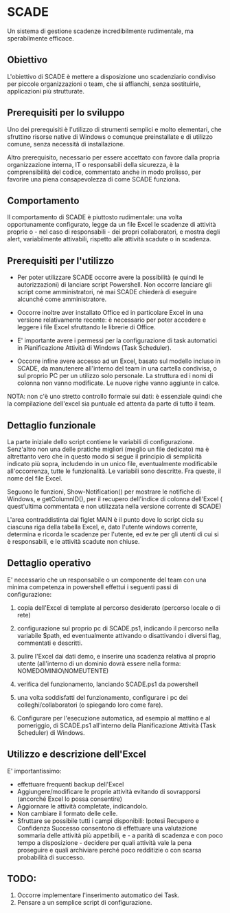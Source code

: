 # SCADE
Un sistema di gestione scadenze incredibilmente rudimentale, ma sperabilmente efficace.



## Obiettivo

L'obiettivo di SCADE è mettere a disposizione uno scadenziario condiviso per piccole organizzazioni o team, che si affianchi, senza sostituirle, applicazioni più strutturate.


## Prerequisiti per lo sviluppo

Uno dei prerequisiti è l'utilizzo di strumenti semplici e molto elementari, che sfruttino risorse native di Windows o comunque preinstallate e di utilizzo comune, senza necessità di installazione.

Altro prerequisito, necessario per essere accettato con favore dalla propria organizzazione interna, IT o responsabili della sicurezza, è la comprensibilità del codice, commentato anche in modo prolisso, per favorire una piena consapevolezza di come SCADE funziona.


## Comportamento

Il comportamento di SCADE è piuttosto rudimentale: una volta opportunamente configurato, legge da un file Excel le scadenze di attività proprie o - nel caso di responsabili - dei propri collaboratori, e mostra degli alert, variabilmente attivabili, rispetto alle attività scadute o in scadenza.

## Prerequisiti per l'utilizzo

* Per poter utilizzare SCADE occorre avere la possibilità (e quindi le autorizzazioni)  di lanciare script Powershell. Non occorre lanciare gli script come  amministratori, nè mai SCADE chiederà di eseguire alcunché come amministratore.

  
* Occorre inoltre aver installato Office ed in particolare Excel in una versione  relativamente recente: è necessario per poter accedere e leggere i file Excel  sfruttando le librerie di Office.

* E' importante avere i permessi per la configurazione di task automatici in Pianificazione Attività di Windows (Task Scheduler).

* Occorre infine avere accesso ad un Excel, basato sul modello incluso in SCADE, da manutenere all'interno del team in una cartella condivisa, o sul proprio PC per un utilizzo
solo personale. La struttura ed i nomi di colonna non vanno modificate. Le nuove righe vanno aggiunte in calce.

NOTA: non c'è uno stretto controllo formale sui dati: è essenziale quindi che la compilazione dell'excel sia puntuale ed attenta da parte di tutto il team.


## Dettaglio funzionale

La parte iniziale dello script contiene le variabili di configurazione.
Senz'altro non una delle pratiche migliori (meglio un file dedicato) ma è altrettanto vero che in questo modo si segue il principio di semplicità 
indicato più sopra, includendo in un unico file, eventualmente modificabile all'occorrenza, tutte le funzionalità.
Le variabili sono descritte. Fra queste, il nome del file Excel.

Seguono le funzioni, Show-Notification() per mostrare le notifiche di Windows, e getColumnID(), per il recupero dell'indice di colonna dell'Excel ( quest'ultima
commentata e non utilizzata nella versione corrente di SCADE)


L'area contraddistinta dal figlet MAIN è il punto dove lo script cicla su ciascuna riga della tabella Excel, e, dato l'utente windows corrente, determina e ricorda le scadenze per l'utente, ed ev.te per gli utenti di cui si è responsabili, e le attività scadute non chiuse.


## Dettaglio operativo

E' necessario che un responsabile o un componente del team con una minima competenza in powershell effettui i seguenti passi di configurazione:

1. copia dell'Excel di template al percorso desiderato (percorso locale o di rete) 
2. configurazione sul proprio pc di SCADE.ps1, indicando il percorso nella    variabile $path, ed eventualmente attivando o disattivando i diversi flag, commentati e descritti.
   
3. pulire l'Excel dai dati demo, e inserire una scadenza relativa al proprio    utente (all'interno di un dominio dovrà essere nella forma: NOMEDOMINIO\NOMEUTENTE)
3. verifica del funzionamento, lanciando SCADE.ps1 da powershell
4. una volta soddisfatti del funzionamento, configurare i pc dei colleghi/collaboratori  (o spiegando loro come fare).
5. Configurare per l'esecuzione automatica, ad esempio al mattino e al pomeriggio, di SCADE.ps1 all'interno della Pianificazione Attività (Task Scheduler) di Windows.

## Utilizzo e descrizione dell'Excel

E' importantissimo:
* effettuare frequenti backup dell'Excel
* Aggiungere/modificare le proprie attività evitando di sovrapporsi (ancorché Excel lo possa consentire)
* Aggiornare le attività completate, indicandolo.
* Non cambiare il formato delle celle.
* Sfruttare se possibile tutti i campi disponibili: Ipotesi Recupero e Confidenza Successo consentono di effettuare una valutazione sommaria delle attività più appetibili, e - a parità di scadenza e con poco tempo a disposizione - decidere per quali attività vale la pena proseguire e quali archiviare perché poco redditizie o con scarsa probabilità di successo.

## TODO:

1. Occorre implementare l'inserimento automatico dei Task.
2. Pensare a un semplice script di configurazione.



